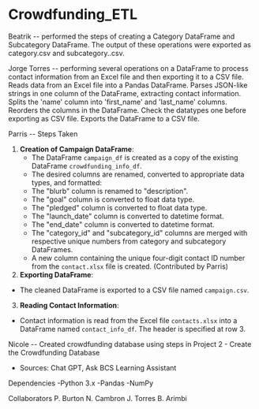 # Crowdfunding_ETL

Beatrik -- performed the steps of creating a Category DataFrame and Subcategory DataFrame. The output of these operations were exported as category.csv and subcategory..csv.

Jorge Torres -- performing several operations on a DataFrame to process contact information from an Excel file and then exporting it to a CSV file.
Reads data from an Excel file into a Pandas DataFrame.
Parses JSON-like strings in one column of the DataFrame, extracting contact information.
Splits the 'name' column into 'first_name' and 'last_name' columns.
Reorders the columns in the DataFrame.
Check the datatypes one before exporting as CSV file.
Exports the DataFrame to a CSV file.

Parris -- Steps Taken
1. **Creation of Campaign DataFrame**:
	- The DataFrame `campaign_df` is created as a copy of the existing DataFrame `crowdfunding_info_df`.
	- The desired columns are renamed, converted to appropriate data types, and formatted:
	- The "blurb" column is renamed to "description".
	- The "goal" column is converted to float data type.
	- The "pledged" column is converted to float data type.
	- The "launch_date" column is converted to datetime format.
	- The "end_date" column is converted to datetime format.
	- The "category_id" and "subcategory_id" columns are merged with respective unique numbers from category and subcategory DataFrames.
	- A new column containing the unique four-digit contact ID number from the `contact.xlsx` file is created. (Contributed by Parris)
2. **Exporting DataFrame**:
- The cleaned DataFrame is exported to a CSV file named `campaign.csv`.
3. **Reading Contact Information**:
- Contact information is read from the Excel file `contacts.xlsx` into a DataFrame named `contact_info_df`. The header is specified at row 3.

Nicole -- Created crowdfunding database using steps in Project 2 - Create the Crowdfunding Database
- Sources: Chat GPT, Ask BCS Learning Assistant

Dependencies
-Python 3.x
-Pandas
-NumPy

Collaborators
P. Burton
N. Cambron
J. Torres
B. Arimbi
